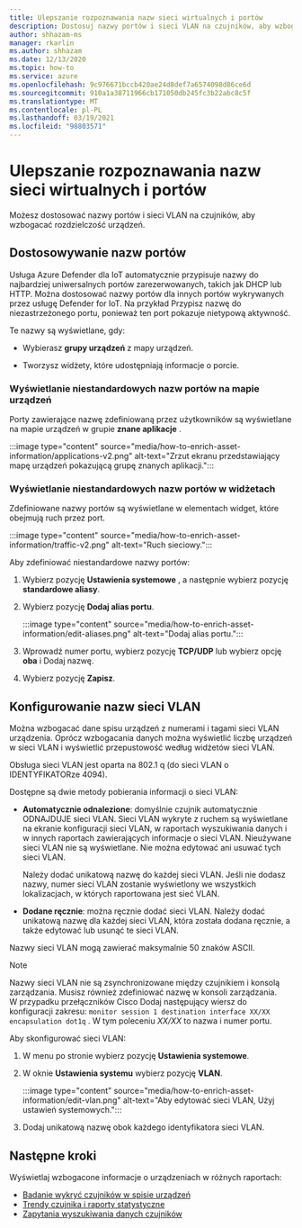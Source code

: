 ```yaml
---
title: Ulepszanie rozpoznawania nazw sieci wirtualnych i portów
description: Dostosuj nazwy portów i sieci VLAN na czujników, aby wzbogacać rozdzielczość urządzeń.
author: shhazam-ms
manager: rkarlin
ms.author: shhazam
ms.date: 12/13/2020
ms.topic: how-to
ms.service: azure
ms.openlocfilehash: 9c976671bccb420ae24d8def7a6574098d86ce6d
ms.sourcegitcommit: 910a1a38711966cb171050db245fc3b22abc8c5f
ms.translationtype: MT
ms.contentlocale: pl-PL
ms.lasthandoff: 03/19/2021
ms.locfileid: "98803571"
---
```

# <a name="enhance-port-and-vlan-name-resolution"></a>Ulepszanie rozpoznawania nazw sieci wirtualnych i portów

Możesz dostosować nazwy portów i sieci VLAN na czujników, aby wzbogacać rozdzielczość urządzeń.

## <a name="customize-port-names"></a>Dostosowywanie nazw portów

Usługa Azure Defender dla IoT automatycznie przypisuje nazwy do najbardziej uniwersalnych portów zarezerwowanych, takich jak DHCP lub HTTP. Można dostosować nazwy portów dla innych portów wykrywanych przez usługę Defender for IoT. Na przykład Przypisz nazwę do niezastrzeżonego portu, ponieważ ten port pokazuje nietypową aktywność.

Te nazwy są wyświetlane, gdy:

  - Wybierasz **grupy urządzeń** z mapy urządzeń.

  - Tworzysz widżety, które udostępniają informacje o porcie.

### <a name="view-custom-port-names-in-the-device-map"></a>Wyświetlanie niestandardowych nazw portów na mapie urządzeń

Porty zawierające nazwę zdefiniowaną przez użytkowników są wyświetlane na mapie urządzeń w grupie **znane aplikacje** .

:::image type="content" source="media/how-to-enrich-asset-information/applications-v2.png" alt-text="Zrzut ekranu przedstawiający mapę urządzeń pokazującą grupę znanych aplikacji.":::

### <a name="view-custom-port-names-in-widgets"></a>Wyświetlanie niestandardowych nazw portów w widżetach

Zdefiniowane nazwy portów są wyświetlane w elementach widget, które obejmują ruch przez port.

:::image type="content" source="media/how-to-enrich-asset-information/traffic-v2.png" alt-text="Ruch sieciowy.":::

Aby zdefiniować niestandardowe nazwy portów:

1. Wybierz pozycję **Ustawienia systemowe** , a następnie wybierz pozycję **standardowe aliasy**.

2. Wybierz pozycję **Dodaj alias portu**.

    :::image type="content" source="media/how-to-enrich-asset-information/edit-aliases.png" alt-text="Dodaj alias portu.":::

3. Wprowadź numer portu, wybierz pozycję **TCP/UDP** lub wybierz opcję **oba** i Dodaj nazwę.

4. Wybierz pozycję **Zapisz**.

## <a name="configure-vlan-names"></a>Konfigurowanie nazw sieci VLAN

Można wzbogacać dane spisu urządzeń z numerami i tagami sieci VLAN urządzenia. Oprócz wzbogacania danych można wyświetlić liczbę urządzeń w sieci VLAN i wyświetlić przepustowość według widżetów sieci VLAN.

Obsługa sieci VLAN jest oparta na 802.1 q (do sieci VLAN o IDENTYFIKATORze 4094).

Dostępne są dwie metody pobierania informacji o sieci VLAN:

- **Automatycznie odnalezione**: domyślnie czujnik automatycznie ODNAJDUJE sieci VLAN. Sieci VLAN wykryte z ruchem są wyświetlane na ekranie konfiguracji sieci VLAN, w raportach wyszukiwania danych i w innych raportach zawierających informacje o sieci VLAN. Nieużywane sieci VLAN nie są wyświetlane. Nie można edytować ani usuwać tych sieci VLAN. 

  Należy dodać unikatową nazwę do każdej sieci VLAN. Jeśli nie dodasz nazwy, numer sieci VLAN zostanie wyświetlony we wszystkich lokalizacjach, w których raportowana jest sieć VLAN.

- **Dodane ręcznie**: można ręcznie dodać sieci VLAN. Należy dodać unikatową nazwę dla każdej sieci VLAN, która została dodana ręcznie, a także edytować lub usunąć te sieci VLAN.

Nazwy sieci VLAN mogą zawierać maksymalnie 50 znaków ASCII.

> [!NOTE]
> Nazwy sieci VLAN nie są zsynchronizowane między czujnikiem i konsolą zarządzania. Musisz również zdefiniować nazwę w konsoli zarządzania.  
W przypadku przełączników Cisco Dodaj następujący wiersz do konfiguracji zakresu: `monitor session 1 destination interface XX/XX encapsulation dot1q` . W tym poleceniu *XX/XX* to nazwa i numer portu.

Aby skonfigurować sieci VLAN:

1. W menu po stronie wybierz pozycję **Ustawienia systemowe**.

2. W oknie **Ustawienia systemu** wybierz pozycję **VLAN**.

    :::image type="content" source="media/how-to-enrich-asset-information/edit-vlan.png" alt-text="Aby edytować sieci VLAN, Użyj ustawień systemowych.":::

3. Dodaj unikatową nazwę obok każdego identyfikatora sieci VLAN.

## <a name="next-steps"></a>Następne kroki

Wyświetlaj wzbogacone informacje o urządzeniach w różnych raportach:

- [Badanie wykryć czujników w spisie urządzeń](how-to-investigate-sensor-detections-in-a-device-inventory.md)
- [Trendy czujnika i raporty statystyczne](how-to-create-trends-and-statistics-reports.md)
- [Zapytania wyszukiwania danych czujników](how-to-create-data-mining-queries.md)
